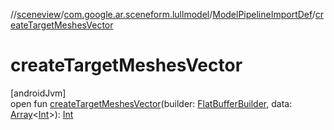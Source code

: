//[sceneview](../../../index.md)/[com.google.ar.sceneform.lullmodel](../index.md)/[ModelPipelineImportDef](index.md)/[createTargetMeshesVector](create-target-meshes-vector.md)

# createTargetMeshesVector

[androidJvm]\
open fun [createTargetMeshesVector](create-target-meshes-vector.md)(builder: [FlatBufferBuilder](../../com.google.flatbuffers/-flat-buffer-builder/index.md), data: [Array](https://kotlinlang.org/api/latest/jvm/stdlib/kotlin/-array/index.html)&lt;[Int](https://kotlinlang.org/api/latest/jvm/stdlib/kotlin/-int/index.html)&gt;): [Int](https://kotlinlang.org/api/latest/jvm/stdlib/kotlin/-int/index.html)
